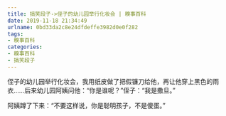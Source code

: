 ```yaml
---
title: 搞笑段子->侄子的幼儿园举行化妆会 | 糗事百科
date: 2019-11-18 21:34:49
urlname: 0bd33da2c8e24dfdeffe3982d0e0f282
tags: 
- 糗事百科
categories:
- 糗事百科
- 搞笑段子
---
```

侄子的幼儿园举行化妆会，我用纸皮做了把假镰刀给他，再让他穿上黑色的雨衣……后来幼儿园阿姨问他：“你是谁呢？”侄子：“我是撒旦。”

阿姨蹲了下来：“不要这样说，你是聪明孩子，不是傻蛋。”


